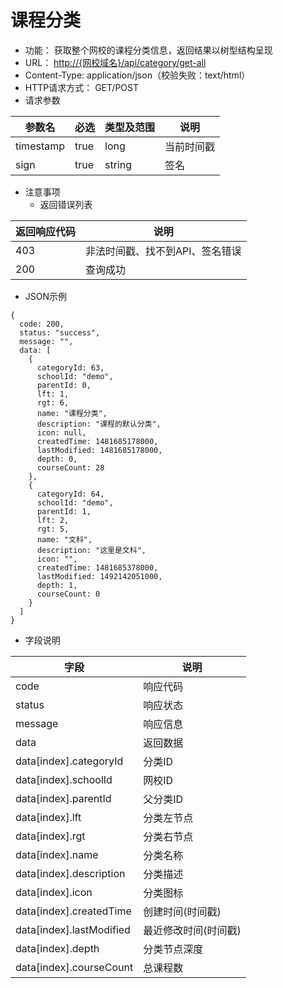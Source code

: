 # 课程分类

* 功能： 获取整个网校的课程分类信息，返回结果以树型结构呈现
* URL： [http://{网校域名}/api/category/get-all](http://{网校域名}/api/category/get-all)
* Content-Type: application/json（校验失败：text/html）
* HTTP请求方式： GET/POST
* 请求参数

| 参数名 | 必选 | 类型及范围 | 说明 |
| --- | --- | --- | --- |
| timestamp | true | long | 当前时间戳 |
| sign | true | string | 签名 |

* 注意事项
  * 返回错误列表

| 返回响应代码 | 说明 |
| --- | --- |
| 403 | 非法时间戳、找不到API、签名错误 |
| 200 | 查询成功 |

* JSON示例

```
{
  code: 200,
  status: "success",
  message: "",
  data: [
    {
      categoryId: 63,
      schoolId: "demo",
      parentId: 0,
      lft: 1,
      rgt: 6,
      name: "课程分类",
      description: "课程的默认分类",
      icon: null,
      createdTime: 1481685178000,
      lastModified: 1481685178000,
      depth: 0,
      courseCount: 28
    },
    {
      categoryId: 64,
      schoolId: "demo",
      parentId: 1,
      lft: 2,
      rgt: 5,
      name: "文科",
      description: "这里是文科",
      icon: "",
      createdTime: 1481685378000,
      lastModified: 1492142051000,
      depth: 1,
      courseCount: 0
    }
  ]
}
```

* 字段说明

| 字段 | 说明 |
| --- | --- |
| code | 响应代码 |
| status | 响应状态 |
| message | 响应信息 |
| data | 返回数据 |
| data\[index\].categoryId | 分类ID |
| data\[index\].schoolId | 网校ID |
| data\[index\].parentId | 父分类ID |
| data\[index\].lft | 分类左节点 |
| data\[index\].rgt | 分类右节点 |
| data\[index\].name | 分类名称 |
| data\[index\].description | 分类描述 |
| data\[index\].icon | 分类图标 |
| data\[index\].createdTime | 创建时间(时间戳) |
| data\[index\].lastModified | 最近修改时间(时间戳) |
| data\[index\].depth | 分类节点深度 |
| data\[index\].courseCount | 总课程数 |



